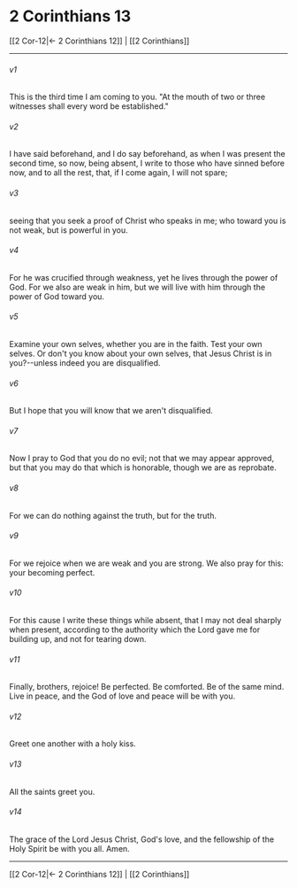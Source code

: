 # 2 Corinthians 13

[[2 Cor-12|← 2 Corinthians 12]] | [[2 Corinthians]]
***



###### v1 
This is the third time I am coming to you. "At the mouth of two or three witnesses shall every word be established." 

###### v2 
I have said beforehand, and I do say beforehand, as when I was present the second time, so now, being absent, I write to those who have sinned before now, and to all the rest, that, if I come again, I will not spare; 

###### v3 
seeing that you seek a proof of Christ who speaks in me; who toward you is not weak, but is powerful in you. 

###### v4 
For he was crucified through weakness, yet he lives through the power of God. For we also are weak in him, but we will live with him through the power of God toward you. 

###### v5 
Examine your own selves, whether you are in the faith. Test your own selves. Or don't you know about your own selves, that Jesus Christ is in you?--unless indeed you are disqualified. 

###### v6 
But I hope that you will know that we aren't disqualified. 

###### v7 
Now I pray to God that you do no evil; not that we may appear approved, but that you may do that which is honorable, though we are as reprobate. 

###### v8 
For we can do nothing against the truth, but for the truth. 

###### v9 
For we rejoice when we are weak and you are strong. We also pray for this: your becoming perfect. 

###### v10 
For this cause I write these things while absent, that I may not deal sharply when present, according to the authority which the Lord gave me for building up, and not for tearing down. 

###### v11 
Finally, brothers, rejoice! Be perfected. Be comforted. Be of the same mind. Live in peace, and the God of love and peace will be with you. 

###### v12 
Greet one another with a holy kiss. 

###### v13 
All the saints greet you. 

###### v14 
The grace of the Lord Jesus Christ, God's love, and the fellowship of the Holy Spirit be with you all. Amen.

***
[[2 Cor-12|← 2 Corinthians 12]] | [[2 Corinthians]]
